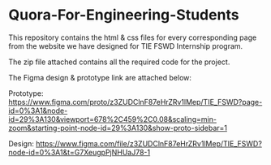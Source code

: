 # Quora-For-Engineering-Students

This repository contains the html & css files for every corresponding page from the website we have designed for TIE FSWD Internship program.

The zip file attached contains all the required code for the project.

The Figma design & prototype link are attached below:

Prototype: https://www.figma.com/proto/z3ZUDClnF87eHrZRv1lMep/TIE_FSWD?page-id=0%3A1&node-id=29%3A130&viewport=678%2C459%2C0.08&scaling=min-zoom&starting-point-node-id=29%3A130&show-proto-sidebar=1

Design: https://www.figma.com/file/z3ZUDClnF87eHrZRv1lMep/TIE_FSWD?node-id=0%3A1&t=G7XeugpPjNHUaJ78-1

